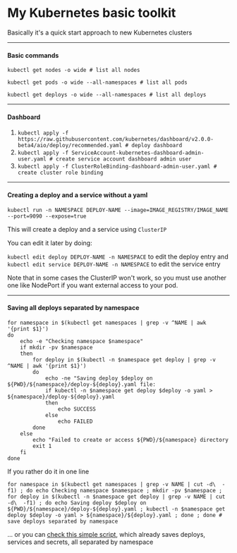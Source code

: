 # My Kubernetes basic toolkit

Basically it's a quick start approach to new Kubernetes clusters

---

#### Basic commands

`kubectl get nodes -o wide # list all nodes`

`kubectl get pods -o wide --all-namespaces # list all pods`

`kubectl get deploys -o wide --all-namespaces # list all deploys`

---

#### Dashboard

1. `kubectl apply -f https://raw.githubusercontent.com/kubernetes/dashboard/v2.0.0-beta4/aio/deploy/recommended.yaml # deploy dashboard`
2. `kubectl apply -f ServiceAccount-kubernetes-dashboard-admin-user.yaml # create service account dashboard admin user`
3. `kubectl apply -f ClusterRoleBinding-dashboard-admin-user.yaml # create cluster role binding`

---

#### Creating a deploy and a service without a yaml

`kubectl run -n NAMESPACE DEPLOY-NAME --image=IMAGE_REGISTRY/IMAGE_NAME --port=9090 --expose=true`

This will create a deploy and a service using `ClusterIP`

You can edit it later by doing:

`kubectl edit deploy DEPLOY-NAME -n NAMESPACE` to edit the deploy entry
and
`kubectl edit service DEPLOY-NAME -n NAMESPACE` to edit the service entry

Note that in some cases the ClusterIP won't work, so you must use another one like NodePort if you want external access to your pod.

---

#### Saving all deploys separated by namespace

```
for namespace in $(kubectl get namespaces | grep -v ^NAME | awk '{print $1}')
do
    echo -e "Checking namespace $namespace"
    if mkdir -pv $namespace
    then
        for deploy in $(kubectl -n $namespace get deploy | grep -v ^NAME | awk '{print $1}')
        do
            echo -ne "Saving deploy $deploy on ${PWD}/${namespace}/deploy-${deploy}.yaml file: 
            if kubectl -n $namespace get deploy $deploy -o yaml > ${namespace}/deploy-${deploy}.yaml
            then
                echo SUCCESS
            else
                echo FAILED
        done
    else
        echo "Failed to create or access ${PWD}/${namespace} directory
        exit 1
    fi
done
```


If you rather do it in one line
```
for namespace in $(kubectl get namespaces | grep -v NAME | cut -d\  -f1) ; do echo Checking namespace $namespace ; mkdir -pv $namespace ; for deploy in $(kubectl -n $namespace get deploy | grep -v NAME | cut -d\  -f1) ; do echo Saving deploy $deploy on ${PWD}/${namespace}/deploy-${deploy}.yaml ; kubectl -n $namespace get deploy $deploy -o yaml > ${namespace}/${deploy}.yaml ; done ; done # save deploys separated by namespace
```

... or you can [check this simple script](./kubesave.sh), which already saves deploys, services and secrets, all separated by namespace